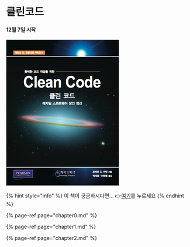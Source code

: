 # 클린코드

#### 12월 7일 시작

![CLEAN CODE!](../../../../.gitbook/assets/cleancode.jpg)

{% hint style="info" %}
이 책이 궁금하시다면... 👉[여기](http://www.yes24.com/Product/Goods/3732893?OzSrank=19)를 누르세요
{% endhint %}

{% page-ref page="chapter0.md" %}

{% page-ref page="chapter1.md" %}

{% page-ref page="chapter2.md" %}






